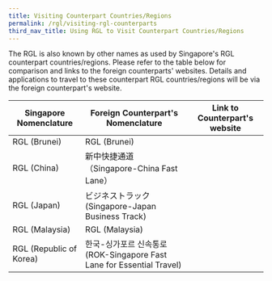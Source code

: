 ```yaml
---
title: Visiting Counterpart Countries/Regions
permalink: /rgl/visiting-rgl-counterparts
third_nav_title: Using RGL to Visit Counterpart Countries/Regions
---
```


The RGL is also known by other names as used by Singapore's RGL counterpart countries/regions. Please refer to the table below for comparison and links to the foreign counterparts' websites. Details and applications to travel to these counterpart RGL countries/regions will be via the foreign counterpart's website.

| Singapore Nomenclature |  Foreign Counterpart's Nomenclature  | Link to Counterpart's website |
|------------------------|----------------------------|-------------------------------|
|RGL (Brunei)  |  RGL (Brunei)        |             |
|RGL (China)   | 新中快捷通道（Singapore-China Fast Lane）   |               |
|RGL (Japan) |    ビジネストラック (Singapore-Japan Business Track)  |                |
|RGL (Malaysia)   |   RGL (Malaysia)    |            |
|RGL (Republic of Korea)  | 한국-싱가포르 신속통로 (ROK-Singapore Fast Lane for Essential Travel) |                 |

